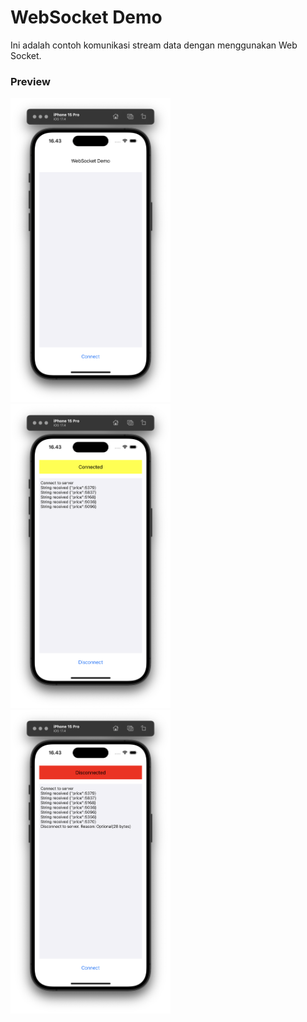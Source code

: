 # WebSocket Demo
Ini adalah contoh komunikasi stream data dengan menggunakan Web Socket.

### Preview
<img src="screenshot/preview1.png" width=256 />&nbsp;
<img src="screenshot/preview2.png" width=256 />&nbsp;
<img src="screenshot/preview3.png" width=256 />&nbsp;
